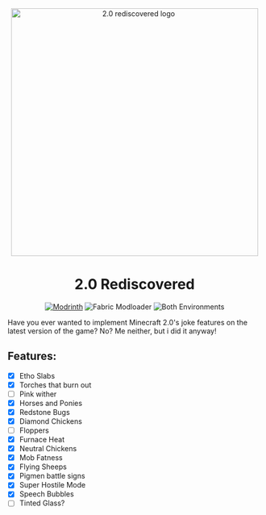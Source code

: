 <div align="center">
  <img src="https://github.com/MMonkeyKiller/2.0-Rediscovered/assets/37459591/a18966cd-bb7c-4865-83c1-292326702fa5" width="490.86" alt="2.0 rediscovered logo" />
  <h1>2.0 Rediscovered</h1>
  <div>

[![Modrinth](https://img.shields.io/modrinth/dt/2.0-rediscovered?color=00AF5C&label=Modrinth&style=flat&logo=modrinth)](https://modrinth.com/mod/2.0-rediscovered)
![Fabric Modloader](https://img.shields.io/badge/mod%20loader-fabric-d64541?style=flat)
![Both Environments](https://img.shields.io/badge/environment-both-4caf50?style=flat)

  </div>
</div>

Have you ever wanted to implement Minecraft 2.0's joke features on the latest version of the game? No? Me neither, but i did it anyway!

## Features:
- [x] Etho Slabs
- [x] Torches that burn out
- [ ] Pink wither
- [x] Horses and Ponies
- [x] Redstone Bugs
- [x] Diamond Chickens
- [ ] Floppers
- [x] Furnace Heat
- [x] Neutral Chickens
- [x] Mob Fatness
- [x] Flying Sheeps
- [x] Pigmen battle signs
- [x] Super Hostile Mode
- [x] Speech Bubbles
- [ ] Tinted Glass?
